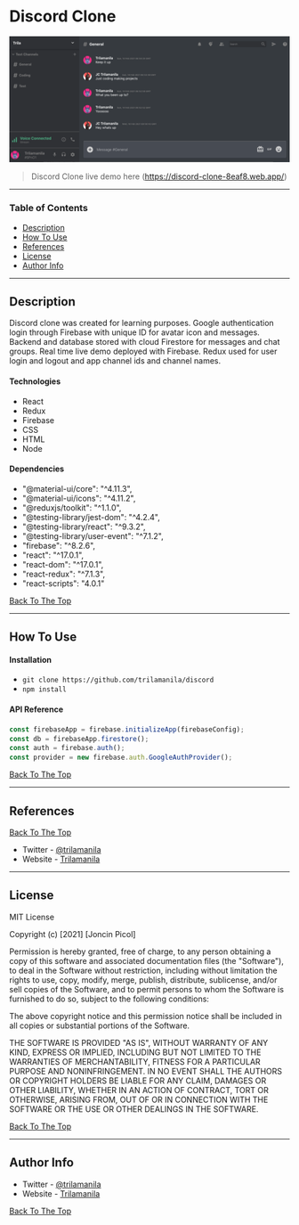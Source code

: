 # Discord Clone

![Project Image](public/demo.png)

> Discord Clone live demo here (https://discord-clone-8eaf8.web.app/)

---

### Table of Contents

- [Description](#description)
- [How To Use](#how-to-use)
- [References](#references)
- [License](#license)
- [Author Info](#author-info)

---

## Description

Discord clone was created for learning purposes. Google authentication login through Firebase with unique ID for avatar icon and messages. Backend and database stored with cloud Firestore for messages and chat groups. Real time live demo deployed with Firebase. Redux used for user login and logout and app channel ids and channel names.

#### Technologies

- React
- Redux
- Firebase
- CSS
- HTML
- Node

#### Dependencies

- "@material-ui/core": "^4.11.3",
- "@material-ui/icons": "^4.11.2",
- "@reduxjs/toolkit": "^1.1.0",
- "@testing-library/jest-dom": "^4.2.4",
- "@testing-library/react": "^9.3.2",
- "@testing-library/user-event": "^7.1.2",
- "firebase": "^8.2.6",
- "react": "^17.0.1",
- "react-dom": "^17.0.1",
- "react-redux": "^7.1.3",
- "react-scripts": "4.0.1"

[Back To The Top](#discord-clone)

---

## How To Use

#### Installation

- `git clone https://github.com/trilamanila/discord`
- `npm install`

#### API Reference

```Javascript
const firebaseApp = firebase.initializeApp(firebaseConfig);
const db = firebaseApp.firestore();
const auth = firebase.auth();
const provider = new firebase.auth.GoogleAuthProvider();
```
[Back To The Top](#discord-clone)

---

## References
[Back To The Top](#discord-clone)

- Twitter - [@trilamanila](https://twitter.com/trilamanila)
- Website - [Trilamanila](https://trilamanila.com)
---

## License

MIT License

Copyright (c) [2021] [Joncin Picol]

Permission is hereby granted, free of charge, to any person obtaining a copy
of this software and associated documentation files (the "Software"), to deal
in the Software without restriction, including without limitation the rights
to use, copy, modify, merge, publish, distribute, sublicense, and/or sell
copies of the Software, and to permit persons to whom the Software is
furnished to do so, subject to the following conditions:

The above copyright notice and this permission notice shall be included in all
copies or substantial portions of the Software.

THE SOFTWARE IS PROVIDED "AS IS", WITHOUT WARRANTY OF ANY KIND, EXPRESS OR
IMPLIED, INCLUDING BUT NOT LIMITED TO THE WARRANTIES OF MERCHANTABILITY,
FITNESS FOR A PARTICULAR PURPOSE AND NONINFRINGEMENT. IN NO EVENT SHALL THE
AUTHORS OR COPYRIGHT HOLDERS BE LIABLE FOR ANY CLAIM, DAMAGES OR OTHER
LIABILITY, WHETHER IN AN ACTION OF CONTRACT, TORT OR OTHERWISE, ARISING FROM,
OUT OF OR IN CONNECTION WITH THE SOFTWARE OR THE USE OR OTHER DEALINGS IN THE
SOFTWARE.

[Back To The Top](#discord-clone)

---

## Author Info

- Twitter - [@trilamanila](https://twitter.com/trilamanila)
- Website - [Trilamanila](https://trilamanila.com)

[Back To The Top](#discord-clone)
